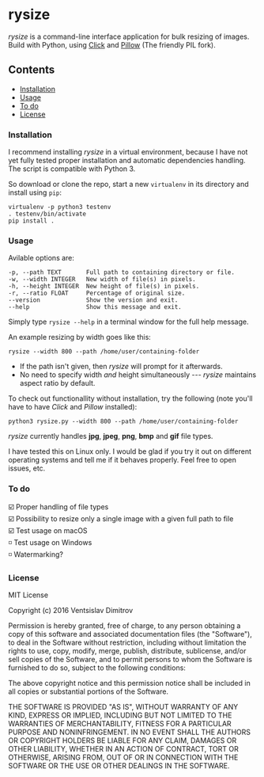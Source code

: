 # rysize

*rysize* is a command-line interface application for bulk resizing of images. Build with Python, using [Click](http://click.pocoo.org/) and [Pillow](http://python-pillow.org/) (The friendly PIL fork).

## Contents

- [Installation](#installation)
- [Usage](#usage)
- [To do](#to-do)
- [License](#license)

### Installation

I recommend installing *rysize* in a virtual environment, because I have not yet fully tested proper installation and automatic dependencies handling. The script is compatible with Python 3.

So download or clone the repo, start a new `virtualenv` in its directory and install using `pip`:

    virtualenv -p python3 testenv
    . testenv/bin/activate
    pip install .

### Usage

Avilable options are:

    -p, --path TEXT       Full path to containing directory or file.
    -w, --width INTEGER   New width of file(s) in pixels.
    -h, --height INTEGER  New height of file(s) in pixels.
    -r, --ratio FLOAT     Percentage of original size.
    --version             Show the version and exit.
    --help                Show this message and exit.

Simply type `rysize --help` in a terminal window for the full help message.

An example resizing by width goes like this:

    rysize --width 800 --path /home/user/containing-folder

- If the path isn't given, then *rysize* will prompt for it afterwards.  
- No need to specify width *and* height simultaneously --- *rysize* maintains aspect ratio by default.  

To check out functionallity without installation, try the following (note you'll have to have *Click* and *Pillow* installed):

    python3 rysize.py --width 800 --path /home/user/containing-folder

*rysize* currently handles **jpg**, **jpeg**, **png**, **bmp** and **gif** file types.

I have tested this on Linux only. I would be glad if you try it out on different operating systems and tell me if it behaves properly. Feel free to open issues, etc.

### To do

:ballot_box_with_check: Proper handling of file types  
:ballot_box_with_check: Possibility to resize only a single image with a given full path to file  
:ballot_box_with_check: Test usage on macOS  
:white_medium_small_square: Test usage on Windows  
:white_medium_small_square: Watermarking?  

### License

MIT License

Copyright (c) 2016 Ventsislav Dimitrov

Permission is hereby granted, free of charge, to any person obtaining a copy of this software and associated documentation files (the "Software"), to deal in the Software without restriction, including without limitation the rights to use, copy, modify, merge, publish, distribute, sublicense, and/or sell copies of the Software, and to permit persons to whom the Software is furnished to do so, subject to the following conditions:

The above copyright notice and this permission notice shall be included in all copies or substantial portions of the Software.

THE SOFTWARE IS PROVIDED "AS IS", WITHOUT WARRANTY OF ANY KIND, EXPRESS OR IMPLIED, INCLUDING BUT NOT LIMITED TO THE WARRANTIES OF MERCHANTABILITY, FITNESS FOR A PARTICULAR PURPOSE AND NONINFRINGEMENT. IN NO EVENT SHALL THE AUTHORS OR COPYRIGHT HOLDERS BE LIABLE FOR ANY CLAIM, DAMAGES OR OTHER LIABILITY, WHETHER IN AN ACTION OF CONTRACT, TORT OR OTHERWISE, ARISING FROM, OUT OF OR IN CONNECTION WITH THE SOFTWARE OR THE USE OR OTHER DEALINGS IN THE SOFTWARE.
